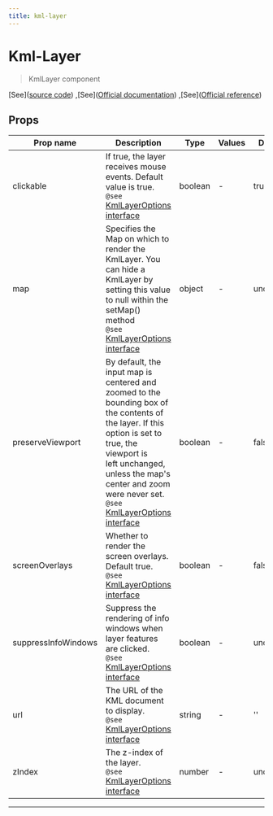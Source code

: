 ```yaml
---
title: kml-layer
---
```


  # Kml-Layer

  
  > KmlLayer component
  
  
  
  
  
  [See]([source code](/guide/kml-layer.html#source-code))
,[See]([Official documentation](https://developers.google.com/maps/documentation/javascript/kmllayer))
,[See]([Official reference](https://developers.google.com/maps/documentation/javascript/reference/kml))

  

  
## Props

  | Prop name     | Description | Type      | Values      | Default     |
  | ------------- | ----------- | --------- | ----------- | ----------- |
  | clickable | If true, the layer receives mouse events. Default value is true.<br/>`@see` [KmlLayerOptions interface](https://developers.google.com/maps/documentation/javascript/reference/kml#KmlLayerOptions.clickable) | boolean | - | true |
| map | Specifies the Map on which to render the KmlLayer. You can hide a KmlLayer by setting this value to null within the setMap() method<br/>`@see` [KmlLayerOptions interface](https://developers.google.com/maps/documentation/javascript/reference/kml#KmlLayerOptions.map) | object | - | undefined |
| preserveViewport | By default, the input map is centered and zoomed to the bounding box of the contents of the layer. If this option is set to true, the viewport is<br/>left unchanged, unless the map's center and zoom were never set.<br/>`@see` [KmlLayerOptions interface](https://developers.google.com/maps/documentation/javascript/reference/kml#KmlLayerOptions.preserveViewport) | boolean | - | false |
| screenOverlays | Whether to render the screen overlays. Default true.<br/>`@see` [KmlLayerOptions interface](https://developers.google.com/maps/documentation/javascript/reference/kml#KmlLayerOptions.screenOverlays) | boolean | - | false |
| suppressInfoWindows | Suppress the rendering of info windows when layer features are clicked.<br/>`@see` [KmlLayerOptions interface](https://developers.google.com/maps/documentation/javascript/reference/kml#KmlLayerOptions.suppressInfoWindows) | boolean | - | undefined |
| url | The URL of the KML document to display.<br/>`@see` [KmlLayerOptions interface](https://developers.google.com/maps/documentation/javascript/reference/kml#KmlLayerOptions.url) | string | - | '' |
| zIndex | The z-index of the layer.<br/>`@see` [KmlLayerOptions interface](https://developers.google.com/maps/documentation/javascript/reference/kml#KmlLayerOptions.zIndex) | number | - | undefined |

  
  
  
  
  ---


  
  
